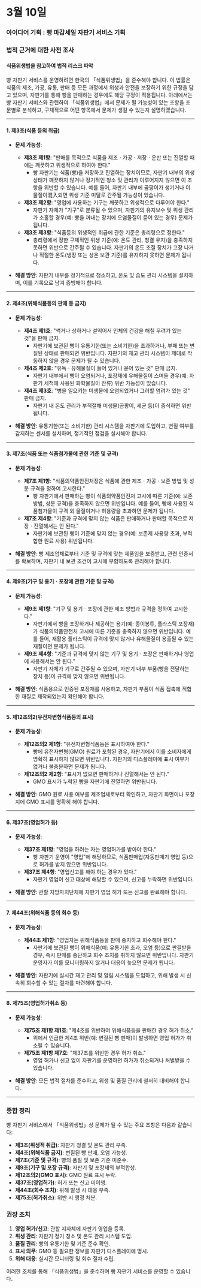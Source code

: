 # 3월 10일


### 아이디어 기획 : 빵 마감세일 자판기 서비스 기획

### 법적 근거에 대한 사전 조사

#### 식품위생법을 참고하여 법적 리스크 파악

빵 자판기 서비스를 운영하려면 한국의 「식품위생법」을 준수해야 합니다. 이 법률은 식품의 제조, 가공, 유통, 판매 등 모든 과정에서 위생과 안전을 보장하기 위한 규정을 담고 있으며, 자판기를 통해 빵을 판매하는 경우에도 해당 규정이 적용됩니다. 아래에서는 빵 자판기 서비스와 관련하여 「식품위생법」에서 문제가 될 가능성이 있는 조항을 조문별로 분석하고, 구체적으로 어떤 항목에서 문제가 생길 수 있는지 설명하겠습니다.

---

#### 1. **제3조(식품 등의 취급)**  
- **문제 가능성**:  
  - **제3조 제1항**: "판매를 목적으로 식품을 제조ㆍ가공ㆍ저장ㆍ운반 또는 진열할 때에는 깨끗하고 위생적으로 하여야 한다."  
    - 빵 자판기는 식품(빵)을 저장하고 진열하는 장치이므로, 자판기 내부의 위생 상태가 깨끗하지 않거나 정기적인 청소 및 관리가 이루어지지 않으면 이 조항을 위반할 수 있습니다. 예를 들어, 자판기 내부에 곰팡이가 생기거나 이물질이混入되면 위생 기준 미달로 간주될 가능성이 있습니다.
  - **제3조 제2항**: "영업에 사용하는 기구는 깨끗하고 위생적으로 다루어야 한다."  
    - 자판기 자체가 "기구"로 분류될 수 있으며, 자판기의 유지보수 및 위생 관리가 소홀할 경우(예: 빵을 꺼내는 장치에 오염물질이 묻어 있는 경우) 문제가 됩니다.
  - **제3조 제3항**: "식품등의 위생적인 취급에 관한 기준은 총리령으로 정한다."  
    - 총리령에서 정한 구체적인 위생 기준(예: 온도 관리, 청결 유지)을 충족하지 못하면 위반으로 간주될 수 있습니다. 자판기의 온도 조절 장치가 고장 나거나 적절한 온도(냉장 또는 상온 보관 기준)를 유지하지 못하면 문제가 됩니다.

- **해결 방안**: 자판기 내부를 정기적으로 청소하고, 온도 및 습도 관리 시스템을 설치하며, 이를 기록으로 남겨 증빙해야 합니다.

---

#### 2. **제4조(위해식품등의 판매 등 금지)**  
- **문제 가능성**:  
  - **제4조 제1호**: "썩거나 상하거나 설익어서 인체의 건강을 해칠 우려가 있는 것"을 판매 금지.  
    - 자판기에 보관된 빵이 유통기한(또는 소비기한)을 초과하거나, 부패 또는 변질된 상태로 판매되면 위반입니다. 자판기의 재고 관리 시스템이 제대로 작동하지 않을 경우 문제가 될 수 있습니다.
  - **제4조 제2호**: "유독ㆍ유해물질이 들어 있거나 묻어 있는 것" 판매 금지.  
    - 자판기 내부에서 빵이 오염되거나, 포장재에 유해물질이 스며들 경우(예: 자판기 세척에 사용된 화학물질이 잔류) 위반 가능성이 있습니다.
  - **제4조 제3호**: "병을 일으키는 미생물에 오염되었거나 그러할 염려가 있는 것" 판매 금지.  
    - 자판기 내 온도 관리가 부적절해 미생물(곰팡이, 세균 등)이 증식하면 위반됩니다.

- **해결 방안**: 유통기한(또는 소비기한) 관리 시스템을 자판기에 도입하고, 변질 여부를 감지하는 센서를 설치하며, 정기적인 점검을 실시해야 합니다.

---

#### 3. **제7조(식품 또는 식품첨가물에 관한 기준 및 규격)**  
- **문제 가능성**:  
  - **제7조 제1항**: "식품의약품안전처장은 식품에 관한 제조ㆍ가공ㆍ보존 방법 및 성분 규격을 정하여 고시한다."  
    - 빵 자판기에서 판매하는 빵이 식품의약품안전처 고시에 따른 기준(예: 보존 방법, 성분 규격)을 충족하지 않으면 위반입니다. 예를 들어, 빵에 사용된 식품첨가물이 규격 외 물질이거나 허용량을 초과하면 문제가 됩니다.
  - **제7조 제4항**: "기준과 규격에 맞지 않는 식품은 판매하거나 판매할 목적으로 저장ㆍ진열해서는 안 된다."  
    - 자판기에 보관된 빵이 기준에 맞지 않는 경우(예: 보존제 사용량 초과, 부적합한 원료 사용) 위반됩니다.

- **해결 방안**: 빵 제조업체로부터 기준 및 규격에 맞는 제품임을 보증받고, 관련 인증서를 확보하며, 자판기 내 보관 조건이 고시에 부합하도록 관리해야 합니다.

---

#### 4. **제9조(기구 및 용기ㆍ포장에 관한 기준 및 규격)**  
- **문제 가능성**:  
  - **제9조 제1항**: "기구 및 용기ㆍ포장에 관한 제조 방법과 규격을 정하여 고시한다."  
    - 자판기에서 빵을 포장하거나 제공하는 용기(예: 종이봉투, 플라스틱 포장재)가 식품의약품안전처 고시에 따른 기준을 충족하지 않으면 위반입니다. 예를 들어, 재활용 플라스틱이 규격에 맞지 않거나 유해물질이 용출될 수 있는 재질이면 문제가 됩니다.
  - **제9조 제4항**: "기준과 규격에 맞지 않는 기구 및 용기ㆍ포장은 판매하거나 영업에 사용해서는 안 된다."  
    - 자판기 자체가 기구로 간주될 수 있으며, 자판기 내부 부품(빵을 전달하는 장치 등)이 규격에 맞지 않으면 위반됩니다.

- **해결 방안**: 식품용으로 인증된 포장재를 사용하고, 자판기 부품이 식품 접촉에 적합한 재질로 제작되었는지 확인해야 합니다.

---

#### 5. **제12조의2(유전자변형식품등의 표시)**  
- **문제 가능성**:  
  - **제12조의2 제1항**: "유전자변형식품등은 표시하여야 한다."  
    - 빵에 유전자변형(GMO) 원료가 포함된 경우, 자판기에서 이를 소비자에게 명확히 표시하지 않으면 위반입니다. 자판기의 디스플레이에 표시 여부가 없거나 불충분하면 문제가 됩니다.
  - **제12조의2 제2항**: "표시가 없으면 판매하거나 진열해서는 안 된다."  
    - GMO 표시가 누락된 빵을 자판기에 진열하면 위반됩니다.

- **해결 방안**: GMO 원료 사용 여부를 제조업체로부터 확인하고, 자판기 화면이나 포장지에 GMO 표시를 명확히 해야 합니다.

---

#### 6. **제37조(영업허가 등)**  
- **문제 가능성**:  
  - **제37조 제1항**: "영업을 하려는 자는 영업허가를 받아야 한다."  
    - 빵 자판기 운영이 "영업"에 해당하므로, 식품판매업(자동판매기 영업 등)으로 허가를 받지 않으면 위반입니다.
  - **제37조 제4항**: "영업신고를 해야 하는 경우가 있다."  
    - 자판기 영업이 신고 대상에 해당할 수 있으며, 신고를 누락하면 위반입니다.

- **해결 방안**: 관할 지방자치단체에 자판기 영업 허가 또는 신고를 완료해야 합니다.

---

#### 7. **제44조(위해식품 등의 회수 등)**  
- **문제 가능성**:  
  - **제44조 제1항**: "영업자는 위해식품등을 판매 중지하고 회수해야 한다."  
    - 자판기에 보관된 빵이 위해식품(예: 유통기한 초과, 오염 등)으로 판결받을 경우, 즉시 판매를 중단하고 회수 조치를 취하지 않으면 위반입니다. 자판기 운영자가 이를 모니터링하지 않거나 대응이 늦으면 문제가 됩니다.

- **해결 방안**: 자판기에 실시간 재고 관리 및 알림 시스템을 도입하고, 위해 발생 시 신속히 회수할 수 있는 절차를 마련해야 합니다.

---

#### 8. **제75조(영업허가취소 등)**  
- **문제 가능성**:  
  - **제75조 제1항 제1호**: "제4조를 위반하여 위해식품등을 판매한 경우 허가 취소."  
    - 위에서 언급한 제4조 위반(예: 변질된 빵 판매)이 발생하면 영업 허가가 취소될 수 있습니다.
  - **제75조 제1항 제7호**: "제37조를 위반한 경우 허가 취소."  
    - 영업 허가나 신고 없이 자판기를 운영하면 허가가 취소되거나 처벌받을 수 있습니다.

- **해결 방안**: 모든 법적 절차를 준수하고, 위생 및 품질 관리에 철저히 대비해야 합니다.

---

### 종합 정리
빵 자판기 서비스에서 「식품위생법」상 문제가 될 수 있는 주요 조항은 다음과 같습니다:
- **제3조(위생적 취급)**: 자판기 청결 및 온도 관리 부족.
- **제4조(위해식품 금지)**: 변질된 빵 판매, 오염 가능성.
- **제7조(기준 및 규격)**: 빵의 품질 및 보존 기준 미준수.
- **제9조(기구 및 포장 규격)**: 자판기 및 포장재의 부적합성.
- **제12조의2(GMO 표시)**: GMO 원료 표시 누락.
- **제37조(영업허가)**: 허가 또는 신고 미이행.
- **제44조(회수 조치)**: 위해 발생 시 대응 부족.
- **제75조(허가취소)**: 위반 시 행정 처분.

### 권장 조치
1. **영업 허가/신고**: 관할 지자체에 자판기 영업을 등록.
2. **위생 관리**: 자판기 정기 청소 및 온도 관리 시스템 도입.
3. **품질 관리**: 빵의 유통기한 및 기준 준수 확인.
4. **표시 의무**: GMO 등 필요한 정보를 자판기 디스플레이에 명시.
5. **위해 대응**: 실시간 모니터링 및 회수 절차 수립.

이러한 조치를 통해 「식품위생법」을 준수하며 빵 자판기 서비스를 운영할 수 있습니다.